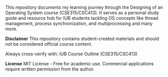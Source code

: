 This repository documents my learning journey through the Designing of an Operating System course (CSE315/CSC413). It serves as a personal study guide and resource hub for IUB students tackling OS concepts like thread management, process synchronization, and multiprocessing and many more.

**Disclaimer**
This repository contains student-created materials and should not be considered official course content. 

Always cross-verify with: IUB Course Outline (CSE315/CSC413)

**License**
MIT License - Free for academic use. Commercial applications require written permission from the author.

